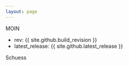 ```yaml
---
layout: page
---
```



MOIN

 * rev: {{ site.github.build_revision }} 
 * latest_release: {{ site.github.latest_release }}

Schuess
